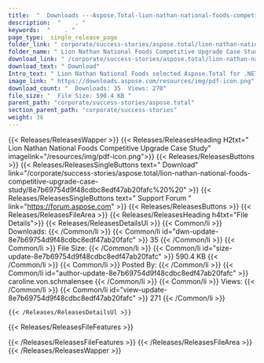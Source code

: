 ```yaml
---
title:  "  Downloads ---Aspose.Total-lion-nathan-national-foods-competitive-upgrade-case-study . " 
description:  "    . " 
keywords:  "    . " 
page_type:  single_release_page
folder_link: " corporate/success-stories/aspose.total/lion-nathan-national-foods-competitive-upgrade-case-study/"
folder_name: " Lion Nathan National Foods Competitive Upgrade Case Study"
download_link: " /corporate/success-stories/aspose.total/lion-nathan-national-foods-competitive-upgrade-case-study/8e7b69754d9f48cdbc8edf47ab20fafc"
download_text: " Download"
Intro_text: " Lion Nathan National Foods selected Aspose.Total for .NET suite for creating the..."
image_link: " https://downloads.aspose.com/resources/img/pdf-icon.png"
download_count: "  Downloads: 35  Views: 270"
file_size: "  File Size: 590.4 KB "
parent_path: "corporate/success-stories/aspose.total"
section_parent_path: "corporate/success-stories"
weight: 36 
---
```


{{< Releases/ReleasesWapper >}}
  {{< Releases/ReleasesHeading H2txt=" Lion Nathan National Foods Competitive Upgrade Case Study" imagelink="/resources/img/pdf-icon.png">}}
  {{< Releases/ReleasesButtons >}}
    {{< Releases/ReleasesSingleButtons text=" Download" link="/corporate/success-stories/aspose.total/lion-nathan-national-foods-competitive-upgrade-case-study/8e7b69754d9f48cdbc8edf47ab20fafc%20%20" >}}
    {{< Releases/ReleasesSingleButtons text=" Support Forum " link="https://forum.aspose.com" >}}
  {{< Releases/ReleasesButtons >}}
  {{< Releases/ReleasesFileArea >}}
    {{< Releases/ReleasesHeading h4txt="File Details">}}
    {{< Releases/ReleasesDetailsUl >}}
            {{< Common/li  >}} Downloads: {{< /Common/li >}} 
      {{< Common/li id="dwn-update-8e7b69754d9f48cdbc8edf47ab20fafc" >}} 35 {{< /Common/li >}} 
      {{< Common/li  >}} File Size: {{< /Common/li >}} 
      {{< Common/li id="size-update-8e7b69754d9f48cdbc8edf47ab20fafc" >}} 590.4 KB {{< /Common/li >}} 
      {{< Common/li  >}} Posted By: {{< /Common/li >}} 
      {{< Common/li id="author-update-8e7b69754d9f48cdbc8edf47ab20fafc" >}} caroline.von.schmalensee {{< /Common/li >}} 
      {{< Common/li  >}} Views: {{< /Common/li >}} 
      {{< Common/li id="view-update-8e7b69754d9f48cdbc8edf47ab20fafc" >}} 271 {{< /Common/li >}} 

    {{< /Releases/ReleasesDetailsUl >}}

  {{< Releases/ReleasesFileFeatures >}}
      
  {{< /Releases/ReleasesFileFeatures >}}
 {{< /Releases/ReleasesFileArea >}}
{{< /Releases/ReleasesWapper >}}



